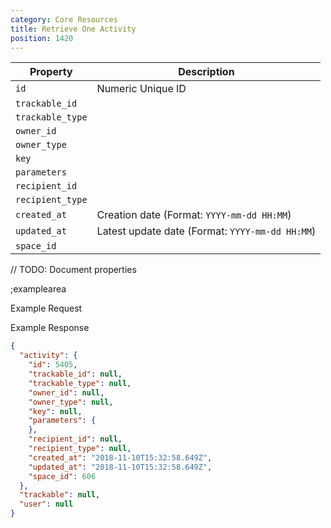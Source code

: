 ```yaml
---
category: Core Resources
title: Retrieve One Activity
position: 1420
---
```


| Property | Description |
|---|---|
| `id` | Numeric Unique ID |
| `trackable_id` | |
| `trackable_type` |  |
| `owner_id` |  |
| `owner_type` |  |
| `key` |  |
| `parameters` |  |
| `recipient_id` |  |
| `recipient_type` |  |
| `created_at` | Creation date (Format: `YYYY-mm-dd HH:MM`) |
| `updated_at` | Latest update date (Format: `YYYY-mm-dd HH:MM`) |
| `space_id` |  |

// TODO: Document properties

;examplearea

Example Request

<RequestExample url="https://mapi.storyblok.com/v1/spaces/606/activities/5405" httpMethod="GETOAUTH"></RequestExample>

Example Response

```json
{
  "activity": {
    "id": 5405,
    "trackable_id": null,
    "trackable_type": null,
    "owner_id": null,
    "owner_type": null,
    "key": null,
    "parameters": {
    },
    "recipient_id": null,
    "recipient_type": null,
    "created_at": "2018-11-10T15:32:58.649Z",
    "updated_at": "2018-11-10T15:32:58.649Z",
    "space_id": 606
  },
  "trackable": null,
  "user": null
}
```